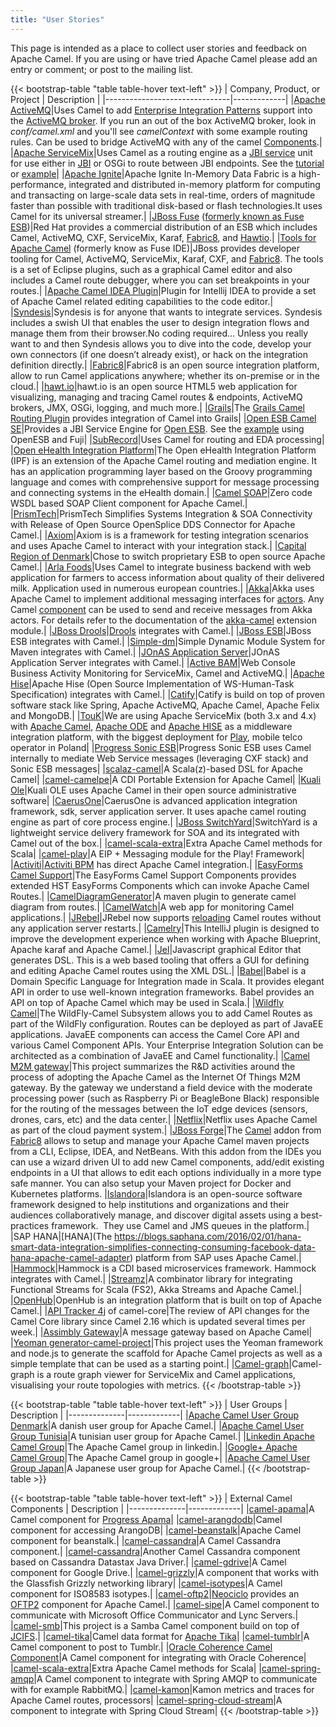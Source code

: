 ```yaml
---
title: "User Stories"
---
```


This page is intended as a place to collect user stories and feedback on Apache Camel. If you are using or have tried Apache Camel please add an entry or comment; or post to the mailing list.

{{< bootstrap-table "table table-hover text-left" >}}
| Company, Product, or Project  | Description |
|-------------------------------|-------------|
|[Apache ActiveMQ](http://activemq.apache.org)|Uses Camel to add [Enterprise Integration Patterns](enterprise-integration-patterns.html) support into the [ActiveMQ broker](http://activemq.apache.org/enterprise-integration-patterns.html). If you run an out of the box ActiveMQ broker, look in *conf/camel.xml* and you'll see *camelContext* with some example routing rules. Can be used to bridge ActiveMQ with any of the camel [Components](components.html).|
|[Apache ServiceMix](http://servicemix.apache.org/home.html)|Uses Camel as a routing engine as a [JBI service](http://servicemix.apache.org/servicemix-camel.html) unit for use either in [JBI](jbi.html) or OSGi to route between JBI endpoints. See the [tutorial](http://servicemix.apache.org/3-beginner-using-apache-camel-inside-servicemix.html) or [example](http://servicemix.apache.org/camel-example.html)|
|[Apache Ignite](https://ignite.apache.org/)|Apache Ignite In-Memory Data Fabric is a high-performance, integrated and distributed in-memory platform for computing and transacting on large-scale data sets in real-time, orders of magnitude faster than possible with traditional disk-based or flash technologies.It uses Camel for its universal streamer.|
|[JBoss Fuse](http://www.jboss.org/products/fuse/overview) ([formerly known as Fuse ESB](http://fusesource.com/products/enterprise-servicemix))|Red Hat provides a commercial distribution of an ESB which includes Camel, ActiveMQ, CXF, ServiceMix, Karaf, [Fabric8](http://fabric8.io), and [Hawtio](http://hawt.io).|
|[Tools for Apache Camel](http://tools.jboss.org/features/apachecamel.html) (formerly know as Fuse IDE)|JBoss provides developer tooling for Camel, ActiveMQ, ServiceMix, Karaf, CXF, and [Fabric8](http://fabric8.io). The tools is a set of Eclipse plugins, such as a graphical Camel editor and also includes a Camel route debugger, where you can set breakpoints in your routes.|
|[Apache Camel IDEA Plugin](https://github.com/camel-idea-plugin/camel-idea-plugin)|Plugin for Intellij IDEA to provide a set of Apache Camel related editing capabilities to the code editor.|
|[Syndesis](https://syndesis.io)|Syndesis is for anyone that wants to integrate services. Syndesis includes a swish UI that enables the user to design integration flows and manage them from their browser.No coding required… Unless you really want to and then Syndesis allows you to dive into the code, develop your own connectors (if one doesn’t already exist), or hack on the integration definition directly.|
|[Fabric8](http://fabric8.io)|Fabric8 is an open source integration platform, allow to run Camel applications anywhere; whether its on-premise or in the cloud.|
|[hawt.io](http://hawt.io)|hawt.io is an open source HTML5 web application for visualizing, managing and tracing Camel routes &amp; endpoints, ActiveMQ brokers, JMX, OSGi, logging, and much more.|
|[Grails](http://grails.org)|The [Grails Camel Routing Plugin](http://grails.org/plugin/routing) provides integration of Camel into Grails|
|[Open ESB Camel SE](http://wiki.open-esb.java.net/Wiki.jsp?page=CamelSE)|Provides a JBI Service Engine for [Open ESB](https://open-esb.dev.java.net). See the [example](http://blogs.sun.com/polyblog/entry/camel_fuji) using OpenESB and Fuji|
|[SubRecord](http://www.subrecord.org)|Uses Camel for routing and EDA processing|
|[Open eHealth Integration Platform](http://openehealth.org/display/ipf2/Home)|The Open eHealth Integration Platform (IPF) is an extension of the Apache Camel routing and mediation engine. It has an application programming layer based on the Groovy programming language and comes with comprehensive support for message processing and connecting systems in the eHealth domain.|
|[Camel SOAP](http://code.google.com/p/camel-soap)|Zero code WSDL based SOAP Client component for Apache Camel.|
|[PrismTech](http://www.opensplice.com/section-item.asp?id=964)|PrismTech Simplifies Systems Integration &amp; SOA Connectivity with Release of Open Source OpenSplice DDS Connector for Apache Camel.|
|[Axiom](http://github.com/hyperthunk/axiom)|Axiom is is a framework for testing integration scenarios and uses Apache Camel to interact with your integration stack.|
|[Capital Region of Denmark](http://www.regionh.dk/English/English.htm)|Chose to switch proprietary ESB to open source Apache Camel.|
|[Arla Foods](http://www.arla.com)|Uses Camel to integrate business backend with web application for farmers to access information about quality of their delivered milk. Application used in numerous european countries.|
|[Akka](http://akkasource.org)|Akka uses Apache Camel to implement additional messaging interfaces for [actors](http://doc.akkasource.org/actors). Any Camel [component](http://camel.apache.org/components.html) can be used to send and receive messages from Akka actors. For details refer to the documentation of the [akka-camel](http://doc.akkasource.org/camel) extension module.|
|[JBoss Drools](http://jboss.org/drools)|[Drools](http://blog.athico.com/2010/07/declarative-rest-services-for-drools.html) integrates with Camel.|
|[JBoss ESB](http://www.jboss.org/jbossesb)|JBoss ESB integrates with Camel.|
|[Simple-dm](http://code.google.com/p/simple-dm)|Simple Dynamic Module System for Maven integrates with Camel.|
|[JOnAS Application Server](http://wiki.jonas.ow2.org/xwiki/bin/view/Main/WebHome)|JOnAS Application Server integrates with Camel.|
|[Active BAM](http://code.google.com/p/active-bam)|Web Console Business Activity Monitoring for ServiceMix, Camel and ActiveMQ.|
|[Apache Hise](http://incubator.apache.org/hise/)|Apache Hise (Open Source Implementation of WS-Human-Task Specification) integrates with Camel.|
|[Catify](http://www.catify.com)|Catify is build on top of proven software stack like Spring, Apache ActiveMQ, Apache Camel, Apache Felix and MongoDB.|
|[TouK](http://touk.pl/toukeu/rw/pages/index.en.do)|We are using Apache ServiceMix (both 3.x and 4.x) with [Apache Camel](http://camel.apache.org/), [Apache ODE](http://ode.apache.org/) and [Apache HISE](http://incubator.apache.org/hise/) as a middleware integration platform, with the biggest deployment for [Play](http://www.playmobile.pl), mobile telco operator in Poland|
|[Progress Sonic ESB](http://web.progress.com/en/sonic/sonic-esb.html)|Progress Sonic ESB uses Camel internally to mediate Web Service messages (leveraging CXF stack) and Sonic ESB messages|
|[scalaz-camel](https://github.com/krasserm/scalaz-camel)|A Scala(z)-based DSL for Apache Camel|
|[camel-camelpe](https://github.com/obergner/camelpe)|A CDI Portable Extension for Apache Camel|
|[Kuali Ole](http://www.kuali.org/ole)|Kuali OLE uses Apache Camel in their open source administrative software|
|[CaerusOne](http://code.google.com/p/caerusone)|CaerusOne is advanced application integration framework, sdk, server application server. It uses apache camel routing engine as part of core process engine.|
|[JBoss SwitchYard](http://www.jboss.org/switchyard)|SwitchYard is a lightweight service delivery framework for SOA and its integrated with Camel out of the box.|
|[camel-scala-extra](https://github.com/osinka/camel-scala-extra)|Extra Apache Camel methods for Scala|
|[camel-play](https://github.com/marcuspocus/play-camel)|A EIP + Messaging module for the Play! Framework|
|[Activiti](http://activiti.org)|[Activiti BPM](http://bpmn20inaction.blogspot.com/2011/05/supersize-activiti-with-mule-esb-and.html) has direct Apache Camel integration.|
|[EasyForms Camel Support](http://easyforms-camel.forge.onehippo.org)|The EasyForms Camel Support Components provides extended HST EasyForms Components which can invoke Apache Camel Routes.|
|[CamelDiagramGenerator](http://code.google.com/p/rmannibucau/wiki/CamelDiagramGenerator)|A maven plugin to generate camel diagram from routes.|
|[CamelWatch](http://sksamuel.github.com/camelwatch)|A web app for monitoring Camel applications.|
|[JRebel](http://zeroturnaround.com/software/jrebel)|JRebel now supports [reloading](http://zeroturnaround.com/jrebel/jrebel-5-1-2-released-apache-camel-now-supported) Camel routes without any application server restarts.|
|[Camelry](https://github.com/AlanFoster/Camelry)|This IntelliJ plugin is designed to improve the development experience when working with Apache Blueprint, Apache karaf and Apache Camel.|
|[Jel](http://giacomolm.github.io/Jel)|Javascript graphical Editor that generates DSL. This is a web based tooling that offers a GUI for defining and editing Apache Camel routes using the XML DSL.|
|[Babel](http://crossing-tech.github.io/babel)|Babel is a Domain Specific Language for Integration made in Scala. It provides elegant API in order to use well-known integration frameworks. Babel provides an API on top of Apache Camel which may be used in Scala.|
|[Wildfly Camel](https://github.com/wildflyext/wildfly-camel)|The WildFly-Camel Subsystem allows you to add Camel Routes as part of the WildFly configuration. Routes can be deployed as part of JavaEE applications. JavaEE components can access the Camel Core API and various Camel Component APIs. Your Enterprise Integration Solution can be architected as a combination of JavaEE and Camel functionality.|
|[Camel M2M gateway](https://github.com/hekonsek/camel-m2m-gateway)|This project summarizes the R&amp;D activities around the process of adopting the Apache Camel as the Internet Of Things M2M gateway. By the gateway we understand a field device with the moderate processing power (such as Raspberry Pi or BeagleBone Black) responsible for the routing of the messages between the IoT edge devices (sensors, drones, cars, etc) and the data center.|
|[Netflix](https://www.youtube.com/watch?v=k_ckJ7QgLW0#t=480)|Netflix uses Apache Camel as part of the cloud payment system.|
|[JBoss Forge](http://forge.jboss.org)|The [Camel](http://forge.jboss.org/addon/io.fabric8.forge:camel) addon from [Fabric8](http://fabric8.io) allows to setup and manage your Apache Camel maven projects from a CLI, Eclipse, IDEA, and NetBeans. With this addon from the IDEs you can use a wizard driven UI to add new Camel components, add/edit existing endpoints in a UI that allows to edit each options individually in a more type safe manner. You can also setup your Maven project for Docker and Kubernetes platforms. 
|[Islandora](http://islandora.ca)|Islandora is an open-source software framework designed to help institutions and organizations and their audiences collaboratively manage, and discover digital assets using a best-practices framework.&nbsp;&nbsp;They use Camel and JMS queues in the platform.|
|SAP HANA|[HANA](The https://blogs.saphana.com/2016/02/01/hana-smart-data-integration-simplifies-connecting-consuming-facebook-data-hana-apache-camel-adapter) platform from SAP uses Apache Camel.|
|[Hammock](https://github.com/hammock-project/hammock])|Hammock is a CDI based microservices framework. Hammock integrates with Camel.|
|[Streamz](https://github.com/krasserm/streamz)|A combinator library for integrating Functional Streams for Scala (FS2), Akka Streams and Apache Camel.|
|[OpenHub](http://www.openhub.cz)|OpenHub is an integration platform that is built on top of Apache Camel.|
|[API Tracker 4j](https://abi-laboratory.pro/java/tracker/timeline/camel-core) of camel-core|The review of API changes for the Camel Core library since Camel 2.16 which is updated several times per week.|
|[Assimbly Gateway](https://github.com/assimbly/gateway)|A message gateway based on Apache Camel|
|[Yeoman generator-camel-project](https://www.npmjs.com/package/generator-camel-project)|This project uses the Yeoman framework and node.js to generate the scaffold for Apache Camel projects as well as a simple template that can be used as a starting point.|
|[Camel-graph](https://github.com/avvero/camel-graph)|Camel-graph is a route graph viewer for ServiceMix and Camel applications, visualising your route topologies with metrics.
{{< /bootstrap-table >}}


{{< bootstrap-table "table table-hover text-left" >}}
| User Groups  | Description |
|--------------|-------------|
|[Apache Camel User Group Denmark](https://groups.google.com/group/camel-user-group-denmark)|A danish user group for Apache Camel.|
|[Apache Camel User Group Tunisia](http://groups.google.com/group/apache-camel-user-group-tunisia)|A tunisian user group for Apache Camel.|
|[Linkedin Apache Camel Group](http://www.linkedin.com/groups?gid=2447439&trk=hb_side_g)|The Apache Camel group in linkedin.|
|[Google+ Apache Camel Group](https://plus.google.com/communities/106271384875356488225)|The Apache Camel group in google+|
|[Apache Camel User Group Japan](https://jcug-oss.github.io/)|A Japanese user group for Apache Camel.|
{{< /bootstrap-table >}}


{{< bootstrap-table "table table-hover text-left" >}}
| External Camel Components  | Description |
|--------------|-------------|
|[camel-apama](https://github.com/gerco/camel-apama)|A Camel component for [Progress Apama](http://web.progress.com/en/apama/index.html)|
|[camel-arangdodb](https://github.com/bbonnin/camel-arangodb)|Camel component for accessing ArangoDB|
|[camel-beanstalk](http://github.com/osinka/camel-beanstalk)|Apache Camel component for beanstalk.|
|[camel-cassandra](http://github.com/ticktock/camel-cassandra)|A Camel Cassandra component.|
|[camel-cassandra](https://github.com/oscerd/camel-cassandra)|Another Camel Cassandra component based on Cassandra Datastax Java Driver.|
|[camel-gdrive](https://github.com/jdavisonc/camel-gdrive)|A Camel component for Google Drive.|
|[camel-grizzly](https://github.com/cdollins/camel-grizzly)|A component that works with the Glassfish Grizzly networking library|
|[camel-isotypes](https://code.google.com/p/isotypes/)|A Camel component for ISO8583 isotypes.|
|[camel-oftp2](http://accord.ow2.org/odetteftp/camel.html)|[Neociclo](http://www.neociclo.com/) provides an [OFTP2](http://accord.ow2.org/odetteftp/protocol.html) component for Apache Camel.|
|[camel-sipe](https://bitbucket.org/arkadi/camel-sipe)|A Camel component to communicate with Microsoft Office Communicator and Lync Servers.|
|[camel-smb](https://github.com/Redpill-Linpro/camel-smb)|This project is a Samba Camel component build on top of [JCIFS](http://jcifs.samba.org).|
|[camel-tika](https://github.com/wheijke/camel-tika)|Camel data format for [Apache Tika](http://tika.apache.org/)|
|[camel-tumblr](https://github.com/soluvas/tumblej)|A Camel component to post to Tumblr.|
|[Oracle Coherence Camel Component](http://code.google.com/p/oracle-coherence-camel-component/)|A Camel component for integrating with Oracle Coherence|
|[camel-scala-extra](https://github.com/osinka/camel-scala-extra)|Extra Apache Camel methods for Scala|
|[camel-spring-amqp](https://github.com/Bluelock/camel-spring-amqp)|A Camel component to integrate with Spring AMQP to communicate with for example RabbitMQ.|
|[camel-kamon](https://github.com/osinka/camel-kamon)|Kamon metrics and traces for Apache Camel routes, processors|
|[camel-spring-cloud-stream](https://github.com/donovanmuller/)|A component to integrate with Spring Cloud Stream|
{{< /bootstrap-table >}}
